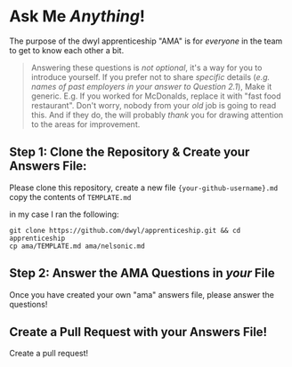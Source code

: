 # Ask Me _Anything_!

The purpose of the dwyl apprenticeship "AMA"
is for _everyone_ in the team to get to know each other a bit.

> Answering these questions is _not optional_,
it's a way for you to introduce yourself.
If you prefer not to share _specific_ details
(_e.g. names of past employers in your answer to Question 2.1_),
Make it generic. E.g. If you worked for McDonalds,
replace it with "fast food restaurant".
Don't worry, nobody from your _old_ job is going to read this.
And if they do, the will probably _thank_ you for
drawing attention to the areas for improvement.

## Step 1: Clone the Repository & Create your Answers File:

Please clone this repository, create a new file `{your-github-username}.md`
copy the contents of `TEMPLATE.md`

in my case I ran the following:
```
git clone https://github.com/dwyl/apprenticeship.git && cd apprenticeship
cp ama/TEMPLATE.md ama/nelsonic.md
```
## Step 2: Answer the AMA Questions in _your_ File

Once you have created your own "ama" answers file,
please answer the questions!

## Create a Pull Request with your Answers File!

Create a pull request!
